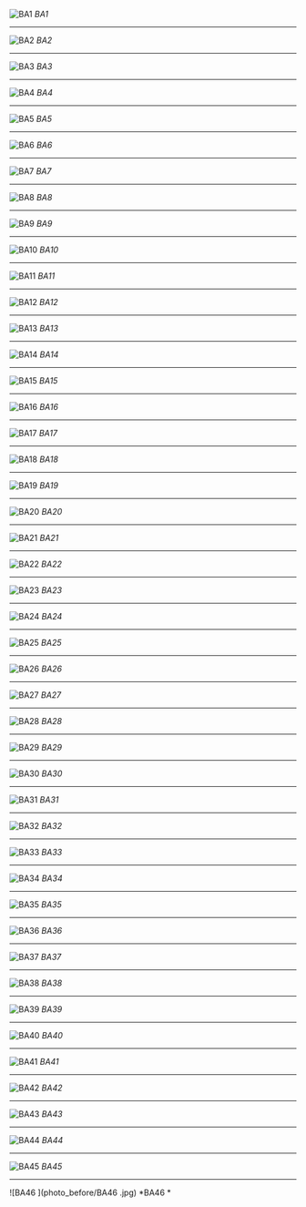 ﻿
![BA1](photo_before/BA1.jpg)
*BA1*
________________________________________________________________________
![BA2](photo_before/BA2.jpg)
*BA2*
________________________________________________________________________
![BA3](photo_before/BA3.jpg)
*BA3*
________________________________________________________________________
![BA4](photo_before/BA4.jpg)
*BA4*
________________________________________________________________________
![BA5](photo_before/BA5.jpg)
*BA5*
________________________________________________________________________
![BA6](photo_before/BA6.jpg)
*BA6*
________________________________________________________________________
![BA7](photo_before/BA7.jpg)
*BA7*
________________________________________________________________________
![BA8](photo_before/BA8.jpg)
*BA8*
________________________________________________________________________
![BA9](photo_before/BA9.jpg)
*BA9*
________________________________________________________________________
![BA10](photo_before/BA10.jpg)
*BA10*
________________________________________________________________________
![BA11](photo_before/BA11.jpg)
*BA11*
________________________________________________________________________
![BA12](photo_before/BA12.jpg)
*BA12*
________________________________________________________________________
![BA13](photo_before/BA13.jpg)
*BA13*
________________________________________________________________________
![BA14](photo_before/BA14.jpg)
*BA14*
________________________________________________________________________
![BA15](photo_before/BA15.jpg)
*BA15*
________________________________________________________________________
![BA16](photo_before/BA16.jpg)
*BA16*
________________________________________________________________________
![BA17](photo_before/BA17.jpg)
*BA17*
________________________________________________________________________
![BA18](photo_before/BA18.jpg)
*BA18*
________________________________________________________________________
![BA19](photo_before/BA19.jpg)
*BA19*
________________________________________________________________________
![BA20](photo_before/BA20.jpg)
*BA20*
________________________________________________________________________
![BA21](photo_before/BA21.jpg)
*BA21*
________________________________________________________________________
![BA22](photo_before/BA22.jpg)
*BA22*
________________________________________________________________________
![BA23](photo_before/BA23.jpg)
*BA23*
________________________________________________________________________
![BA24](photo_before/BA24.jpg)
*BA24*
________________________________________________________________________
![BA25](photo_before/BA25.jpg)
*BA25*
________________________________________________________________________
![BA26](photo_before/BA26.jpg)
*BA26*
________________________________________________________________________
![BA27](photo_before/BA27.jpg)
*BA27*
________________________________________________________________________
![BA28](photo_before/BA28.jpg)
*BA28*
________________________________________________________________________
![BA29](photo_before/BA29.jpg)
*BA29*
________________________________________________________________________
![BA30](photo_before/BA30.jpg)
*BA30*
________________________________________________________________________
![BA31](photo_before/BA31.jpg)
*BA31*
________________________________________________________________________
![BA32](photo_before/BA32.jpg)
*BA32*
________________________________________________________________________
![BA33](photo_before/BA33.jpg)
*BA33*
________________________________________________________________________
![BA34](photo_before/BA34.jpg)
*BA34*
________________________________________________________________________
![BA35](photo_before/BA35.jpg)
*BA35*
________________________________________________________________________
![BA36](photo_before/BA36.jpg)
*BA36*
________________________________________________________________________
![BA37](photo_before/BA37.jpg)
*BA37*
________________________________________________________________________
![BA38](photo_before/BA38.jpg)
*BA38*
________________________________________________________________________
![BA39](photo_before/BA39.jpg)
*BA39*
________________________________________________________________________
![BA40](photo_before/BA40.jpg)
*BA40*
________________________________________________________________________
![BA41](photo_before/BA41.jpg)
*BA41*
________________________________________________________________________
![BA42](photo_before/BA42.jpg)
*BA42*
________________________________________________________________________
![BA43](photo_before/BA43.jpg)
*BA43*
________________________________________________________________________
![BA44](photo_before/BA44.jpg)
*BA44*
________________________________________________________________________
![BA45](photo_before/BA45.jpg)
*BA45*
________________________________________________________________________
![BA46 ](photo_before/BA46 .jpg)
*BA46 *

